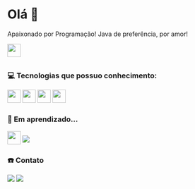 # Olá 👋

Apaixonado por Programação! Java de preferência, por amor! 
<p><img src="https://img.shields.io/badge/Java-ED8B00?style=for-the-badge&logo=java&logoColor=white" style="margin-bottom: 8px;" height="30px">  </p>



### 💻 Tecnologias que possuo conhecimento:

<p>

<img src="https://img.shields.io/badge/html5-%23E34F26.svg?style=for-the-badge&logo=html5&logoColor=white" style="margin-bottom: 4px;" height="30px">
<img src="https://img.shields.io/badge/css3-%231572B6.svg?style=for-the-badge&logo=css3&logoColor=white" style="margin-bottom: 4px;" height="30px">
<img src="https://img.shields.io/badge/javascript-%23323330.svg?style=for-the-badge&logo=javascript&logoColor=%23F7DF1E" style="margin-bottom: 4px;" height="30px">
<img src="https://img.shields.io/badge/typescript-%23007ACC.svg?style=for-the-badge&logo=typescript&logoColor=white" style="margin-bottom: 4px;" height="30px"> 
 
</p>


### 🚀 Em aprendizado...
<p>
<img src="https://img.shields.io/badge/node.js-6DA55F?style=for-the-badge&logo=node.js&logoColor=white" style="margin-bottom: 2px;" height="30px">
<img src="https://img.shields.io/badge/react-%2320232a.svg?style=for-the-badge&logo=react&logoColor=%2361DAFB" style="margin-bottom: 4px;"
</p>   
  
  
### ☎️ Contato

<div>

<a href = "mailto:gilramison@gmail.com"><img src="https://img.shields.io/badge/Gmail-D14836?style=for-the-badge&logo=gmail&logoColor=white" target="_blank"></a>
<a href="https://www.linkedin.com/in/r%C3%A2mison-castro-43034363/" target="_blank"><img src="https://img.shields.io/badge/-LinkedIn-%230077B5?style=for-the-badge&logo=linkedin&logoColor=white" target="_blank"></a>

